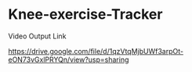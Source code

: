 # Knee-exercise-Tracker

Video Output Link

https://drive.google.com/file/d/1qzVtqMjbUWf3arpOt-eON73vGxlPRYQn/view?usp=sharing
